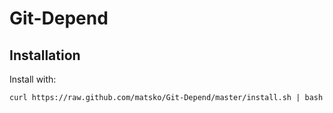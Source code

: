 # Git-Depend

## Installation

Install with:

```
curl https://raw.github.com/matsko/Git-Depend/master/install.sh | bash
```
